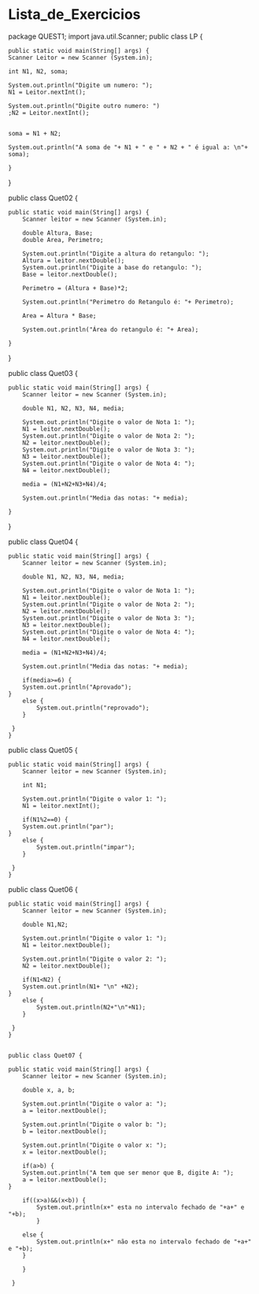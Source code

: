 # Lista_de_Exercicios

package QUEST1;
import java.util.Scanner;
public class LP {
	

	public static void main(String[] args) {
	Scanner Leitor = new Scanner (System.in);
  
	int N1, N2, soma;
	
	System.out.println("Digite um numero: ");
	N1 = Leitor.nextInt();
	
	System.out.println("Digite outro numero: ")
	;N2 = Leitor.nextInt();

	
	soma = N1 + N2;
	
	System.out.println("A soma de "+ N1 + " e " + N2 + " é igual a: \n"+ soma);
	
	}

}


public class Quet02 {

	public static void main(String[] args) {
		Scanner leitor = new Scanner (System.in);
		
		double Altura, Base;
		double Area, Perimetro;
		 
		System.out.println("Digite a altura do retangulo: ");
		Altura = leitor.nextDouble();
		System.out.println("Digite a base do retangulo: ");
		Base = leitor.nextDouble();
		
		Perimetro = (Altura + Base)*2;
		
		System.out.println("Perimetro do Retangulo é: "+ Perimetro);
		
		Area = Altura * Base;
		
		System.out.println("Área do retangulo é: "+ Area);
		
	}

}


public class Quet03 {

	public static void main(String[] args) {
		Scanner leitor = new Scanner (System.in);
		
		double N1, N2, N3, N4, media;
		 
		System.out.println("Digite o valor de Nota 1: ");
		N1 = leitor.nextDouble();
		System.out.println("Digite o valor de Nota 2: ");
		N2 = leitor.nextDouble();
		System.out.println("Digite o valor de Nota 3: ");
		N3 = leitor.nextDouble();
		System.out.println("Digite o valor de Nota 4: ");
		N4 = leitor.nextDouble();
		
		media = (N1+N2+N3+N4)/4;
	
		System.out.println("Media das notas: "+ media);
		
	}

}


public class Quet04 {

	public static void main(String[] args) {
		Scanner leitor = new Scanner (System.in);
		
		double N1, N2, N3, N4, media;
		 
		System.out.println("Digite o valor de Nota 1: ");
		N1 = leitor.nextDouble();
		System.out.println("Digite o valor de Nota 2: ");
		N2 = leitor.nextDouble();
		System.out.println("Digite o valor de Nota 3: ");
		N3 = leitor.nextDouble();
		System.out.println("Digite o valor de Nota 4: ");
		N4 = leitor.nextDouble();
		
		media = (N1+N2+N3+N4)/4;

		System.out.println("Media das notas: "+ media);
		
		if(media>=6) {
		System.out.println("Aprovado");
	}
		else {
			System.out.println("reprovado");
		}
		
	 }
	}


public class Quet05 {

	public static void main(String[] args) {
		Scanner leitor = new Scanner (System.in);
		
		int N1;
		 
		System.out.println("Digite o valor 1: ");
		N1 = leitor.nextInt();
		
		if(N1%2==0) {
		System.out.println("par");
	}
		else {
			System.out.println("impar");
		}
		
	 }
	}
	
	
public class Quet06 {

	public static void main(String[] args) {
		Scanner leitor = new Scanner (System.in);
		
		double N1,N2;
	
		System.out.println("Digite o valor 1: ");
		N1 = leitor.nextDouble();
		
		System.out.println("Digite o valor 2: ");
		N2 = leitor.nextDouble();
		
		if(N1<N2) {
		System.out.println(N1+ "\n" +N2);
	}
		else {
			System.out.println(N2+"\n"+N1);
		}
		
	 }
	}
	
	
	public class Quet07 {

	public static void main(String[] args) {
		Scanner leitor = new Scanner (System.in);
		
		double x, a, b;
		
		System.out.println("Digite o valor a: ");
		a = leitor.nextDouble();
		
		System.out.println("Digite o valor b: ");
		b = leitor.nextDouble();
		
		System.out.println("Digite o valor x: ");
		x = leitor.nextDouble();
		
		if(a>b) {
		System.out.println("A tem que ser menor que B, digite A: ");
		a = leitor.nextDouble();
	}
	
		if((x>a)&&(x<b)) {
			System.out.println(x+" esta no intervalo fechado de "+a+" e "+b);
			}
		
		else {
			System.out.println(x+" não esta no intervalo fechado de "+a+" e "+b);
		}
			
		}
		
	 }
